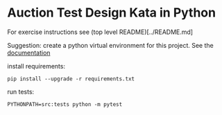 Auction Test Design Kata in Python
==================================

For exercise instructions see (top level README)[../README.md]

Suggestion: create a python virtual environment for this project. See the [documentation](https://docs.python.org/3/library/venv.html)

install requirements:

    pip install --upgrade -r requirements.txt

run tests:

    PYTHONPATH=src:tests python -m pytest
